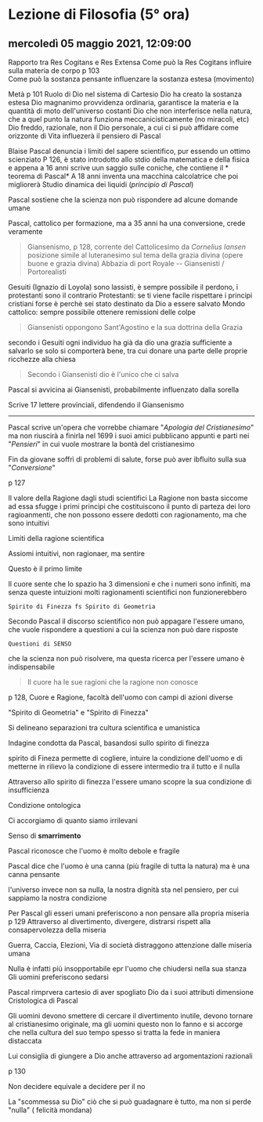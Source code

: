 # Lezione di Filosofia (5° ora)

## mercoledì 05 maggio 2021, 12:09:00

Rapporto tra Res Cogitans e Res Extensa
Come può la Res Cogitans influire sulla materia de corpo
p 103	
Come può la sostanza pensante influenzare la sostanza estesa (movimento)

Metà p 101 Ruolo di Dio nel sistema di Cartesio
Dio ha creato la sostanza estesa
Dio magnanimo
provvidenza ordinaria, garantisce la materia e la quantità di moto dell'universo costanti
Dio che non interferisce nella natura, che a quel punto la natura funziona meccanicisticamente (no miracoli, etc)
Dio freddo, razionale, non il Dio personale, a cui ci si può affidare come orizzonte di Vita
influezerà il pensiero di Pascal


Blaise Pascal denuncia i limiti del sapere scientifico, pur essendo un ottimo scienziato
P 126, è stato introdotto allo stdio della matematica e della fisica e appena a 16 anni scrive uun saggio sulle coniche, che contiene il * teorema di Pascal* 
A 18 anni inventa una macchina calcolatrice che poi migliorerà
Studio dinamica dei liquidi (*principio di Pascal*)

Pascal sostiene che la scienza non può rispondere ad alcune domande umane

Pascal, cattolico per formazione, ma a 35 anni ha una conversione, crede veramente

> Giansenismo, p 128, corrente del Cattolicesimo
> da *Cornelius Iansen*
> posizione simile al luteranesimo sul tema della grazia divina (opere buone e grazia divina)
> Abbazia di port Royale  --  Giansenisti / Portorealisti

Gesuiti (Ignazio di Loyola) sono lassisti, è sempre possibile il perdono, i protestanti sono il contrario
Protestanti: se ti viene facile rispettare i principi cristiani forse è perchè sei stato destinato da Dio a essere salvato
Mondo cattolico: sempre possibile ottenere remissioni delle colpe

   

> Giansenisti oppongono Sant'Agostino e la sua dottrina della Grazia

secondo i Gesuiti ogni individuo ha già da dio una grazia sufficiente a salvarlo se solo si comporterà bene, tra cui donare una parte delle proprie ricchezze alla chiesa

> Secondo i Giansenisti dio è l'unico che ci salva  

Pascal si avvicina ai Giansenisti, probabilmente influenzato dalla sorella

Scrive 17 lettere provinciali, difendendo il Giansenismo

---

Pascal scrive un'opera che vorrebbe chiamare "*Apologia del Cristianesimo*" ma non riuscirà a finirla nel 1699 i suoi amici pubblicano appunti e parti nei "*Pensieri*" in cui vuole  mostrare la bontà del cristianesimo

Fin da giovane soffrì di problemi di salute, forse può aver ibfluito sulla sua "*Conversione*" 


p 127

Il valore della Ragione dagli studi scientifici
La Ragione non basta siccome ad essa sfugge i primi principi che costituiscono il punto di parteza dei loro ragioanmenti, che non possono essere dedotti con ragionamento, ma che sono intuitivi

Limiti della ragione scientifica

Assiomi intuitivi, non ragionaer, ma  sentire

Questo è il primo limite

Il cuore sente che lo spazio ha 3 dimensioni e che i numeri sono infiniti, ma senza queste intuizioni molti ragionamenti scientifici non funzionerebbero

	Spirito di Finezza fs Spirito di Geometria

Secondo Pascal il discorso scientifico non può appagare l'essere umano, che vuole rispondere a questioni a cui la scienza non può dare risposte

	Questioni di SENSO
che la scienza non può risolvere, ma questa ricerca per l'essere umano è indispensabile

> Il cuore ha le sue ragioni che la ragione non conosce


p 128, Cuore e Ragione, facoltà dell'uomo con campi di azioni diverse

"Spirito di Geometria" e "Spirito di Finezza"

Si delineano separazioni tra cultura scientifica e umanistica


Indagine condotta da Pascal, basandosi sullo spirito di finezza 

spirito di Fineza permette di cogliere, intuire la condizione dell'uomo e di metterne in rilievo la condizione di essere intermedio tra il tutto e il nulla

Attraverso allo spirito di finezza l'essere umano scopre la sua condizione di insufficienza

Condizione ontologica

Ci accorgiamo di quanto siamo irrilevani

Senso di **smarrimento** 

Pascal riconosce che l'uomo è molto debole e fragile

Pascal dice che l'uomo è una canna (più fragile di tutta la natura) ma è una canna pensante

l'universo invece non sa nulla, la nostra dignità sta nel pensiero, per cui sappiamo la nostra condizione

Per Pascal gli esseri umani preferiscono a non pensare alla propria miseria
p 129
Attraverso al divertimento, divergere, distrarsi rispett alla consapervolezza della miseria

Guerra, Caccia, Elezioni, Via di società
distraggono attenzione dalle miseria umana

Nulla è infatti più insopportabile epr l'uomo che chiudersi nella sua stanza 
Gli uomini preferiscono sedarsi

Pascal rimprvera cartesio di aver spogliato Dio da i suoi attributi
dimensione Cristologica di Pascal

Gli uomini devono smettere di cercare il divertimento inutile, devono tornare al cristianesimo originale, ma gli uomini questo non lo fanno e si accorge che nella cultura del suo tempo spesso si tratta la fede in maniera distaccata

Lui consiglia di giungere a Dio anche attraverso ad argomentazioni razionali 

p 130

Non decidere equivale a decidere per il no

La "scommessa su Dio"
ciò che si può guadagnare è tutto, ma non si perde "nulla" ( felicità mondana)

<!--stackedit_data:
eyJoaXN0b3J5IjpbLTEzNjU0ODE3M119
-->